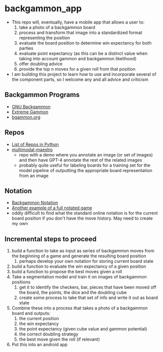 # backgammon_app
* This repo will, eventually, have a mobile app that allows a user to:
    1. take a photo of a backgammon board
    1. process and transform that image into a standardized format representing the position
    1. evaluate the board position to determine win expectancy for both parties
    1. evaluate point expectancy (as this can be a distinct value when taking into account gammon and backgammon likelihood)
    1. offer doubling advice
    1. provide the top n moves for a given roll from that position
* I am building this project to learn how to use and incorporate several of the component parts, so I welcome any and all advice and criticism

## Backgammon Programs
- [GNU Backgammon](https://www.gnu.org/software/gnubg/)
- [Extreme Gammon](https://www.extremegammon.com/)
- [bgammon.org](https://bgammon.org/)

## Repos
- [List of Repos in Python](https://github.com/topics/backgammon?l=python)
- [multimodal-maestro](https://github.com/roboflow/multimodal-maestro)
    - repo with a demo where you annotate an image (or set of images) and then have GPT-4 annotate the rest of the related images
    - probably quite useful for labeling boards for a training set for the model pipeline of outputting the appropriate board representation from an image

## Notation
- [Backgammon Notation](http://www.backgammon-play.net/GameNotation.htm)
- [Another example of a full notated game](https://www.backgammon-rules.com/how-to-read-backgammon-notation-game-transcription/)
- oddly difficult to find what the standard online notation is for the current board position if you don't have the move history. May need to create my own

## Incremental steps to proceed
1. build a function to take as input as series of backgammon moves from the beginning of a game and generate the resulting board position
    1. perhaps develop your own notation for storing current board state
2. build a function to evaluate the win expectancy of a given position
3. build a function to propose the best moves given a roll
4. Take a segmentation model and train it on images of backgammon positions
    1. get it to identify the checkers, bar, pieces that have been moved off the board, the points, the dice and the doubling cube
    2. create some process to take that set of info and write it out as board state
5. Combine these into a process that takes a photo of a backgammon board and outputs:
    1. the current position
    2. the win expectancy
    3. the point expectancy (given cube value and gammon potential)
    4. the correct doubling strategy
    5. the best move given the roll (if relevant)
6. Put this into an android app